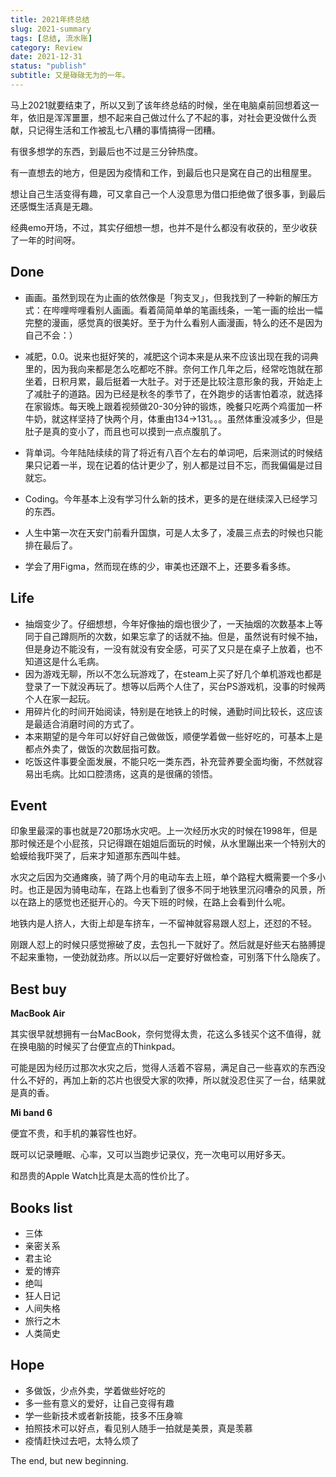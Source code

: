 ```yaml
---
title: 2021年终总结
slug: 2021-summary
tags: [总结, 流水账]
category: Review
date: 2021-12-31
status: "publish"
subtitle: 又是碌碌无为的一年。
---
```

马上2021就要结束了，所以又到了该年终总结的时候，坐在电脑桌前回想着这一年，依旧是浑浑噩噩，想不起来自己做过什么了不起的事，对社会更没做什么贡献，只记得生活和工作被乱七八糟的事情搞得一团糟。

有很多想学的东西，到最后也不过是三分钟热度。

有一直想去的地方，但是因为疫情和工作，到最后也只是窝在自己的出租屋里。

想让自己生活变得有趣，可又拿自己一个人没意思为借口拒绝做了很多事，到最后还感慨生活真是无趣。



经典emo开场，不过，其实仔细想一想，也并不是什么都没有收获的，至少收获了一年的时间呀。



## Done

- 画画。虽然到现在为止画的依然像是「狗支叉」，但我找到了一种新的解压方式：在哔哩哔哩看别人画画。看着简简单单的笔画线条，一笔一画的绘出一幅完整的漫画，感觉真的很美好。至于为什么看别人画漫画，特么的还不是因为自己不会：）
- 减肥，0.0。说来也挺好笑的，减肥这个词本来是从来不应该出现在我的词典里的，因为我向来都是怎么吃都吃不胖。奈何工作几年之后，经常吃饱就在那坐着，日积月累，最后挺着一大肚子。对于还是比较注意形象的我，开始走上了减肚子的道路。因为已经是秋冬的季节了，在外跑步的话害怕着凉，就选择在家锻炼。每天晚上跟着视频做20-30分钟的锻炼，晚餐只吃两个鸡蛋加一杯牛奶，就这样坚持了快两个月，体重由134→131。。。虽然体重没减多少，但是肚子是真的变小了，而且也可以摸到一点点腹肌了。

- 背单词。今年陆陆续续的背了将近有八百个左右的单词吧，后来测试的时候结果只记着一半，现在记着的估计更少了，别人都是过目不忘，而我偏偏是过目就忘。
- Coding。今年基本上没有学习什么新的技术，更多的是在继续深入已经学习的东西。
- 人生中第一次在天安门前看升国旗，可是人太多了，凌晨三点去的时候也只能排在最后了。
- 学会了用Figma，然而现在练的少，审美也还跟不上，还要多看多练。



## Life

- 抽烟变少了。仔细想想，今年好像抽的烟也很少了，一天抽烟的次数基本上等同于自己蹲厕所的次数，如果忘拿了的话就不抽。但是，虽然说有时候不抽，但是身边不能没有，一没有就没有安全感，可买了又只是在桌子上放着，也不知道这是什么毛病。
- 因为游戏无聊，所以不怎么玩游戏了，在steam上买了好几个单机游戏也都是登录了一下就没再玩了。想等以后两个人住了，买台PS游戏机，没事的时候两个人在家一起玩。
- 用碎片化的时间开始阅读，特别是在地铁上的时候，通勤时间比较长，这应该是最适合消磨时间的方式了。
- 本来期望的是今年可以好好自己做做饭，顺便学着做一些好吃的，可基本上是都点外卖了，做饭的次数屈指可数。
- 吃饭这件事要全面发展，不能只吃一类东西，补充营养要全面均衡，不然就容易出毛病。比如口腔溃疡，这真的是很痛的领悟。



## Event

印象里最深的事也就是720那场水灾吧。上一次经历水灾的时候在1998年，但是那时候还是个小屁孩，只记得跟在姐姐后面玩的时候，从水里蹦出来一个特别大的蛤蟆给我吓哭了，后来才知道那东西叫牛蛙。

水灾之后因为交通瘫痪，骑了两个月的电动车去上班，单个路程大概需要一个多小时。也正是因为骑电动车，在路上也看到了很多不同于地铁里沉闷嘈杂的风景，所以在路上的感觉也还挺开心的。今天下班的时候，在路上会看到什么呢。

地铁内是人挤人，大街上却是车挤车，一不留神就容易跟人怼上，还怼的不轻。

刚跟人怼上的时候只感觉擦破了皮，去包扎一下就好了。然后就是好些天右胳膊提不起来重物，一使劲就劲疼。所以以后一定要好好做检查，可别落下什么隐疾了。



## Best buy

**MacBook Air**

其实很早就想拥有一台MacBook，奈何觉得太贵，花这么多钱买个这不值得，就在换电脑的时候买了台便宜点的Thinkpad。

可能是因为经历过那次水灾之后，觉得人活着不容易，满足自己一些喜欢的东西没什么不好的，再加上新的芯片也很受大家的吹捧，所以就没忍住买了一台，结果就是真的香。



**Mi band 6**

便宜不贵，和手机的兼容性也好。

既可以记录睡眠、心率，又可以当跑步记录仪，充一次电可以用好多天。

和昂贵的Apple Watch比真是太高的性价比了。



## Books list

- 三体
- 亲密关系
- 君主论
- 爱的博弈
- 绝叫
- 狂人日记
- 人间失格
- 旅行之木
- 人类简史



## Hope

- 多做饭，少点外卖，学着做些好吃的
- 多一些有意义的爱好，让自己变得有趣
- 学一些新技术或者新技能，技多不压身嘛
- 拍照技术可以好点，看见别人随手一拍就是美景，真是羡慕
- 疫情赶快过去吧，太特么烦了



The end, but new beginning.